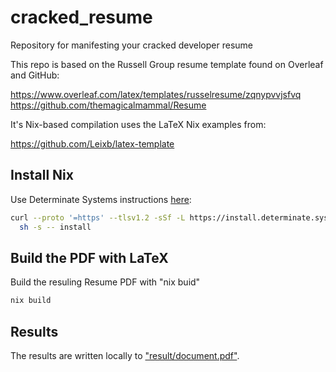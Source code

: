 # cracked_resume
Repository for manifesting your cracked developer resume

This repo is based on the Russell Group resume template found on Overleaf and GitHub:

https://www.overleaf.com/latex/templates/russelresume/zqnypvvjsfvq
https://github.com/themagicalmammal/Resume

It's Nix-based compilation uses the LaTeX Nix examples from:

https://github.com/Leixb/latex-template

## Install Nix

Use Determinate Systems instructions [here](https://github.com/DeterminateSystems/nix-installer):

```bash
curl --proto '=https' --tlsv1.2 -sSf -L https://install.determinate.systems/nix | \
  sh -s -- install
```

## Build the PDF with LaTeX

Build the resuling Resume PDF with "nix buid"

```bash
nix build
```

## Results

The results are written locally to ["result/document.pdf"](result/document.pdf).

